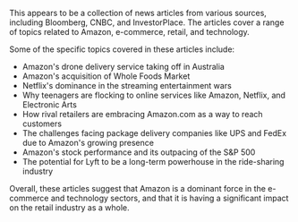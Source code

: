 This appears to be a collection of news articles from various sources, including Bloomberg, CNBC, and InvestorPlace. The articles cover a range of topics related to Amazon, e-commerce, retail, and technology.

Some of the specific topics covered in these articles include:

* Amazon's drone delivery service taking off in Australia
* Amazon's acquisition of Whole Foods Market
* Netflix's dominance in the streaming entertainment wars
* Why teenagers are flocking to online services like Amazon, Netflix, and Electronic Arts
* How rival retailers are embracing Amazon.com as a way to reach customers
* The challenges facing package delivery companies like UPS and FedEx due to Amazon's growing presence
* Amazon's stock performance and its outpacing of the S&P 500
* The potential for Lyft to be a long-term powerhouse in the ride-sharing industry

Overall, these articles suggest that Amazon is a dominant force in the e-commerce and technology sectors, and that it is having a significant impact on the retail industry as a whole.